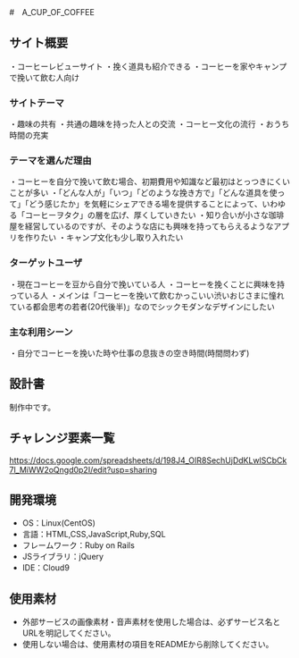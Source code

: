 #　A_CUP_OF_COFFEE

## サイト概要
・コーヒーレビューサイト
・挽く道具も紹介できる
・コーヒーを家やキャンプで挽いて飲む人向け

### サイトテーマ
・趣味の共有
・共通の趣味を持った人との交流
・コーヒー文化の流行
・おうち時間の充実

### テーマを選んだ理由
・コーヒーを自分で挽いて飲む場合、初期費用や知識など最初はとっつきにくいことが多い
・「どんな人が」「いつ」「どのような挽き方で」「どんな道具を使って」「どう感じたか」を気軽にシェアできる場を提供することによって、いわゆる「コーヒーヲタク」の層を広げ、厚くしていきたい
・知り合いが小さな珈琲屋を経営しているのですが、そのような店にも興味を持ってもらえるようなアプリを作りたい
・キャンプ文化も少し取り入れたい

### ターゲットユーザ
・現在コーヒーを豆から自分で挽いている人
・コーヒーを挽くことに興味を持っている人
・メインは「コーヒーを挽いて飲むかっこいい渋いおじさまに憧れている都会思考の若者(20代後半)」なのでシックモダンなデザインにしたい

### 主な利用シーン
・自分でコーヒーを挽いた時や仕事の息抜きの空き時間(時間問わず)

## 設計書
制作中です。

## チャレンジ要素一覧
https://docs.google.com/spreadsheets/d/198J4_OIR8SechUjDdKLwlSCbCk7l_MiWW2oQngd0p2I/edit?usp=sharing

## 開発環境
- OS：Linux(CentOS)
- 言語：HTML,CSS,JavaScript,Ruby,SQL
- フレームワーク：Ruby on Rails
- JSライブラリ：jQuery
- IDE：Cloud9

## 使用素材
- 外部サービスの画像素材・音声素材を使用した場合は、必ずサービス名とURLを明記してください。
- 使用しない場合は、使用素材の項目をREADMEから削除してください。
